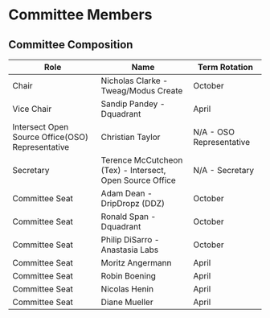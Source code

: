 # Committee Members

## Committee Composition



| Role                                             | Name                                                     | Term Rotation            |
| ------------------------------------------------ | -------------------------------------------------------- | ------------------------ |
| Chair                                            | Nicholas Clarke - Tweag/Modus Create                     | October                  |
| Vice Chair                                       | Sandip Pandey - Dquadrant                                | April                    |
| Intersect Open Source Office(OSO) Representative | Christian Taylor                                         | N/A - OSO Representative |
| Secretary                                        | Terence McCutcheon (Tex) - Intersect, Open Source Office | N/A - Secretary          |
| Committee Seat                                   | Adam Dean - DripDropz (DDZ)                              | October                  |
| Committee Seat                                   | Ronald Span - Dquadrant                                  | October                  |
| Committee Seat                                   | Philip DiSarro - Anastasia Labs                          | October                  |
| Committee Seat                                   | Moritz Angermann                                         | April                    |
| Committee Seat                                   | Robin Boening                                            | April                    |
| Committee Seat                                   | Nicolas Henin                                            | April                    |
| Committee Seat                                   | Diane Mueller                                            | April                    |

